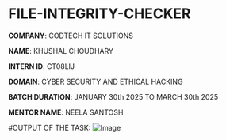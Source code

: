 # FILE-INTEGRITY-CHECKER

**COMPANY**: CODTECH IT SOLUTIONS

**NAME**: KHUSHAL CHOUDHARY

**INTERN ID**: CT08LIJ

**DOMAIN**: CYBER SECURITY AND ETHICAL HACKING

**BATCH DURATION**: JANUARY 30th 2025 TO MARCH 30th 2025

**MENTOR NAME**: NEELA SANTOSH


#OUTPUT OF THE TASK:
![Image](https://github.com/user-attachments/assets/2c0f0949-1d09-4d22-ac82-ade8f9528d53)

